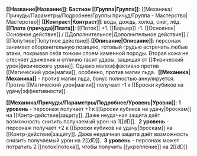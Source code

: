 **[[Название|Название]]**: **Бастион**
**[[Группа|Группа]]**: [[Механика/Причуды/Параметры/Подробнее/Группы причуд/Группа - Мастерство|Мастерство]] 
**[[Контраст|Контраст]]**: вода, дождь, холод, снег, лёд. 
**[[Плата (причуда)|Плата]]**: [[Поток]] +1. [[Барьер]] -1. [[Основное|Основное действие]] / [[Дополнительное|Дополнительное действие]] / [[Попутное|Попутное действие]]
**[[Описание|Описание]]**: персонаж занимает оборонительную позицию, готовый грудью встречать любые атаки, покрывая себя тонким слоем каменной породы. Вторая кожа не стесняет движения и отлично гасит удары, защищая от [[Физический урон|физического урона]]. Однако малоэффективно против [[Магический урон|магии]], особенно, против магии льда. 
**[[Механика|Механика]]** - против магии льда, бонус полностью аннулируется. Против [[Магический урон|магии]] получает -1 к [[Броски кубиков на удачу|эффективности]]. 

**[[Механика/Причуды/Параметры/Подробнее/Уровень|Уровни]]**:
**1 уровень** - персонаж получает +1 к [[Броски кубиков на удачу|броскам]] на [[Контр-действие|защиту]]. Даже неудачная защита даёт возможность снизить получаемый урон на 1[[dD]]. 
**2 уровень** - персонаж получает +2 к [[Броски кубиков на удачу|броскам]] на [[Контр-действие|защиту]]. Даже неудачная защита даёт возможность снизить получаемый урон на 2[[dD]]. 
**3 уровень** - персонаж может потратить 2 [[поток|потока]], чтобы получить [[укрепление]] на 2[[dD]]
